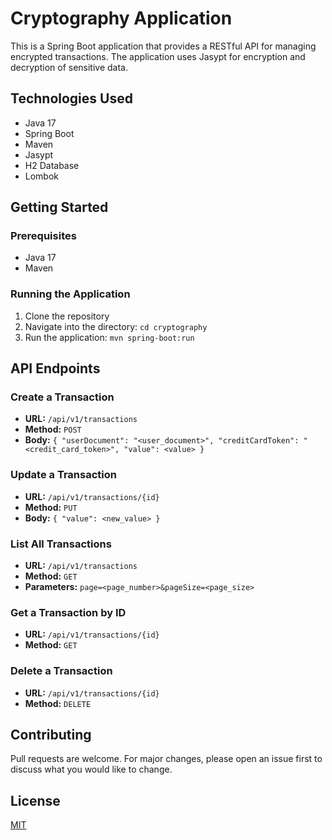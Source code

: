 # Cryptography Application

This is a Spring Boot application that provides a RESTful API for managing encrypted transactions. The application uses Jasypt for encryption and decryption of sensitive data.

## Technologies Used

- Java 17
- Spring Boot
- Maven
- Jasypt
- H2 Database
- Lombok

## Getting Started

### Prerequisites

- Java 17
- Maven

### Running the Application

1. Clone the repository
2. Navigate into the directory: `cd cryptography`
3. Run the application: `mvn spring-boot:run`

## API Endpoints

### Create a Transaction

- **URL:** `/api/v1/transactions`
- **Method:** `POST`
- **Body:** `{ "userDocument": "<user_document>", "creditCardToken": "<credit_card_token>", "value": <value> }`

### Update a Transaction

- **URL:** `/api/v1/transactions/{id}`
- **Method:** `PUT`
- **Body:** `{ "value": <new_value> }`

### List All Transactions

- **URL:** `/api/v1/transactions`
- **Method:** `GET`
- **Parameters:** `page=<page_number>&pageSize=<page_size>`

### Get a Transaction by ID

- **URL:** `/api/v1/transactions/{id}`
- **Method:** `GET`

### Delete a Transaction

- **URL:** `/api/v1/transactions/{id}`
- **Method:** `DELETE`

## Contributing

Pull requests are welcome. For major changes, please open an issue first to discuss what you would like to change.

## License

[MIT](https://choosealicense.com/licenses/mit/)
